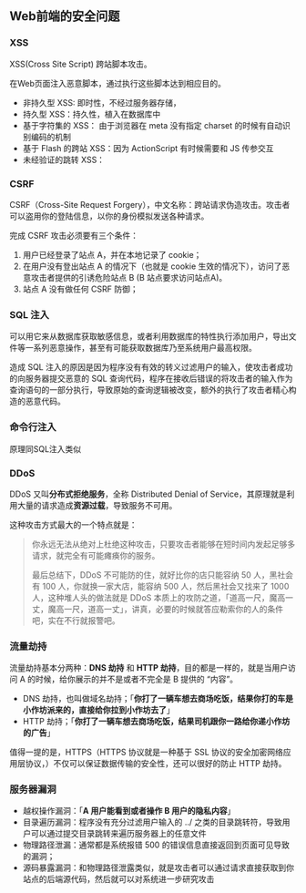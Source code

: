 ## Web前端的安全问题


### XSS
XSS(Cross Site Script) 跨站脚本攻击。

在Web页面注入恶意脚本，通过执行这些脚本达到相应目的。

- 非持久型 XSS: 即时性，不经过服务器存储，
- 持久型 XSS：持久性，植入在数据库中
- 基于字符集的 XSS： 由于浏览器在 meta 没有指定 charset 的时候有自动识别编码的机制
- 基于 Flash 的跨站 XSS：因为  ActionScript  有时候需要和 JS 传参交互
- 未经验证的跳转 XSS：

### CSRF

CSRF（Cross-Site Request Forgery），中文名称：跨站请求伪造攻击。攻击者可以盗用你的登陆信息，以你的身份模拟发送各种请求。

完成 CSRF 攻击必须要有三个条件：

1. 用户已经登录了站点 A，并在本地记录了 cookie；
1. 在用户没有登出站点 A 的情况下（也就是 cookie 生效的情况下），访问了恶意攻击者提供的引诱危险站点 B (B 站点要求访问站点A)。
1. 站点 A 没有做任何 CSRF 防御；

### SQL 注入
可以用它来从数据库获取敏感信息，或者利用数据库的特性执行添加用户，导出文件等一系列恶意操作，甚至有可能获取数据库乃至系统用户最高权限。

造成 SQL 注入的原因是因为程序没有有效的转义过滤用户的输入，使攻击者成功的向服务器提交恶意的 SQL 查询代码，程序在接收后错误的将攻击者的输入作为查询语句的一部分执行，导致原始的查询逻辑被改变，额外的执行了攻击者精心构造的恶意代码。

### 命令行注入
原理同SQL注入类似

### DDoS
DDoS 又叫**分布式拒绝服务**，全称 Distributed Denial of Service，其原理就是利用大量的请求造成**资源过载**，导致服务不可用。

这种攻击方式最大的一个特点就是： 
> 你永远无法从绝对上杜绝这种攻击，只要攻击者能够在短时间内发起足够多请求，就完全有可能瘫痪你的服务。
>
> 最后总结下，DDoS 不可能防的住，就好比你的店只能容纳 50 人，黑社会有 100 人，你就换一家大店，能容纳 500 人，然后黑社会又找来了 1000 人，这种堆人头的做法就是 DDoS 本质上的攻防之道，「道高一尺，魔高一丈，魔高一尺，道高一丈」，讲真，必要的时候就答应勒索你的人的条件吧，实在不行就报警吧。

### 流量劫持
流量劫持基本分两种：**DNS 劫持** 和 **HTTP 劫持**，目的都是一样的，就是当用户访问 A 的时候，给你展示的并不是或者不完全是 B 提供的 “内容”。

- DNS 劫持，也叫做域名劫持；「**你打了一辆车想去商场吃饭，结果你打的车是小作坊派来的，直接给你拉到小作坊去了**」
- HTTP 劫持；「**你打了一辆车想去商场吃饭，结果司机跟你一路给你递小作坊的广告**」

值得一提的是，HTTPS（HTTPS 协议就是一种基于 SSL 协议的安全加密网络应用层协议，）不仅可以保证数据传输的安全性，还可以很好的防止 HTTP 劫持。


### 服务器漏洞
- 越权操作漏洞：「**A 用户能看到或者操作 B 用户的隐私内容**」
- 目录遍历漏洞：程序没有充分过滤用户输入的 ../ 之类的目录跳转符，导致用户可以通过提交目录跳转来遍历服务器上的任意文件
- 物理路径泄漏：通常都是系统报错 500 的错误信息直接返回到页面可见导致的漏洞；
- 源码暴露漏洞：和物理路径泄露类似，就是攻击者可以通过请求直接获取到你站点的后端源代码，然后就可以对系统进一步研究攻击